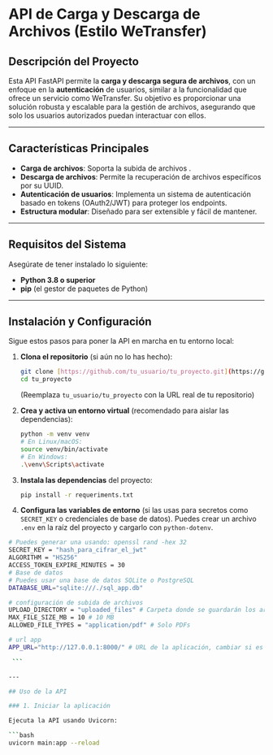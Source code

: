 # API de Carga y Descarga de Archivos (Estilo WeTransfer)

## Descripción del Proyecto
Esta API FastAPI permite la **carga y descarga segura de archivos**, con un enfoque en la **autenticación** de usuarios, similar a la funcionalidad que ofrece un servicio como WeTransfer. Su objetivo es proporcionar una solución robusta y escalable para la gestión de archivos, asegurando que solo los usuarios autorizados puedan interactuar con ellos.

---

## Características Principales
* **Carga de archivos**: Soporta la subida de archivos .
* **Descarga de archivos**: Permite la recuperación de archivos específicos por su UUID.
* **Autenticación de usuarios**: Implementa un sistema de autenticación basado en tokens (OAuth2/JWT) para proteger los endpoints.
* **Estructura modular**: Diseñado para ser extensible y fácil de mantener.

---

## Requisitos del Sistema
Asegúrate de tener instalado lo siguiente:
* **Python 3.8 o superior**
* **pip** (el gestor de paquetes de Python)

---

## Instalación y Configuración

Sigue estos pasos para poner la API en marcha en tu entorno local:

1.  **Clona el repositorio** (si aún no lo has hecho):
    ```bash
    git clone [https://github.com/tu_usuario/tu_proyecto.git](https://github.com/tu_usuario/tu_proyecto.git)
    cd tu_proyecto
    ```
    (Reemplaza `tu_usuario/tu_proyecto` con la URL real de tu repositorio)

2.  **Crea y activa un entorno virtual** (recomendado para aislar las dependencias):
    ```bash
    python -m venv venv
    # En Linux/macOS:
    source venv/bin/activate
    # En Windows:
    .\venv\Scripts\activate
    ```

3.  **Instala las dependencias** del proyecto:
    ```bash
    pip install -r requeriments.txt
    ```

4.  **Configura las variables de entorno** (si las usas para secretos como `SECRET_KEY` o credenciales de base de datos). Puedes crear un archivo `.env` en la raíz del proyecto y cargarlo con `python-dotenv`.
   ```bash
   # Puedes generar una usando: openssl rand -hex 32
SECRET_KEY = "hash_para_cifrar_el_jwt" 
ALGORITHM = "HS256"
ACCESS_TOKEN_EXPIRE_MINUTES = 30
# Base de datos
# Puedes usar una base de datos SQLite o PostgreSQL
DATABASE_URL="sqlite:///./sql_app.db"

# configuración de subida de archivos
UPLOAD_DIRECTORY = "uploaded_files" # Carpeta donde se guardarán los archivos
MAX_FILE_SIZE_MB = 10 # 10 MB
ALLOWED_FILE_TYPES = "application/pdf" # Solo PDFs

# url app
APP_URL="http://127.0.0.1:8000/" # URL de la aplicación, cambiar si es necesario

    ```

---

## Uso de la API

### 1. Iniciar la aplicación

Ejecuta la API usando Uvicorn:

```bash
uvicorn main:app --reload
